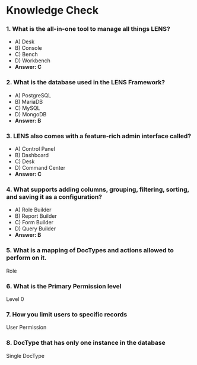# **Knowledge Check**


### 1. What is the all-in-one tool to manage all things LENS?

-   A) Desk
-   B) Console
-   C) Bench
-   D) Workbench
-   **Answer: C**

### 2. What is the database used in the LENS Framework?

-   A) PostgreSQL
-   B) MariaDB
-   C) MySQL
-   D) MongoDB
-   **Answer: B**

### 3. LENS also comes with a feature-rich admin interface called?

-   A) Control Panel
-   B) Dashboard
-   C) Desk
-   D) Command Center
-   **Answer: C**

### 4. What supports adding columns, grouping, filtering, sorting, and saving it as a configuration?

-   A) Role Builder
-   B) Report Builder
-   C) Form Builder
-   D) Query Builder
-   **Answer: B**

### 5. What is a mapping of DocTypes and actions allowed to perform on it.
Role

### 6. What is the Primary Permission level
Level 0

### 7. How you limit users to specific records
User Permission

### 8. DocType that has only one instance in the database
Single DocType




<!--stackedit_data:
eyJoaXN0b3J5IjpbMTg3MDY3MzM5MCwtMjQ0MjE3NTYwXX0=
-->
